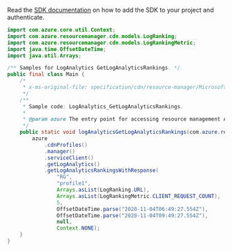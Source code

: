Read the [SDK documentation](https://github.com/Azure/azure-sdk-for-java/blob/azure-resourcemanager_2.15.0/sdk/resourcemanager/azure-resourcemanager/README.md) on how to add the SDK to your project and authenticate.

```java
import com.azure.core.util.Context;
import com.azure.resourcemanager.cdn.models.LogRanking;
import com.azure.resourcemanager.cdn.models.LogRankingMetric;
import java.time.OffsetDateTime;
import java.util.Arrays;

/** Samples for LogAnalytics GetLogAnalyticsRankings. */
public final class Main {
    /*
     * x-ms-original-file: specification/cdn/resource-manager/Microsoft.Cdn/stable/2021-06-01/examples/LogAnalytics_GetLogAnalyticsRankings.json
     */
    /**
     * Sample code: LogAnalytics_GetLogAnalyticsRankings.
     *
     * @param azure The entry point for accessing resource management APIs in Azure.
     */
    public static void logAnalyticsGetLogAnalyticsRankings(com.azure.resourcemanager.AzureResourceManager azure) {
        azure
            .cdnProfiles()
            .manager()
            .serviceClient()
            .getLogAnalytics()
            .getLogAnalyticsRankingsWithResponse(
                "RG",
                "profile1",
                Arrays.asList(LogRanking.URL),
                Arrays.asList(LogRankingMetric.CLIENT_REQUEST_COUNT),
                5,
                OffsetDateTime.parse("2020-11-04T06:49:27.554Z"),
                OffsetDateTime.parse("2020-11-04T09:49:27.554Z"),
                null,
                Context.NONE);
    }
}
```
